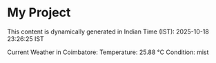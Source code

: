 # My Project

This content is dynamically generated in Indian Time (IST): 2025-10-18 23:26:25 IST


Current Weather in Coimbatore:
Temperature: 25.88 °C
Condition: mist
